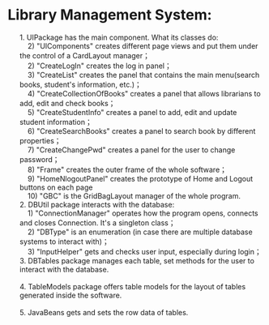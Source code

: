 # Library Management System:
<ol>
1. UIPackage has the main component. What its classes do: <br />
&nbsp &nbsp 2) "UIComponents" creates different page views and put them under the control of a CardLayout manager；<br />
&nbsp &nbsp 2) "CreateLogIn" creates the log in panel；<br />
&nbsp &nbsp 3) "CreateList" creates the panel that contains the main menu(search books, student's information, etc.)；<br />
&nbsp &nbsp 4) "CreateCollectionOfBooks" creates a panel that allows librarians to add, edit and check books；<br />
&nbsp &nbsp 5) "CreateStudentInfo" creates a panel to add, edit and update student information；<br />
&nbsp &nbsp 6) "CreateSearchBooks" creates a panel to search book by different properties；<br />
&nbsp &nbsp 7) "CreateChangePwd" creates a panel for the user to change password；<br />
&nbsp &nbsp 8) "Frame" creates the outer frame of the whole software；<br />
&nbsp &nbsp 9) "HomeNlogoutPanel" creates the prototype of Home and Logout buttons on each page<br />
&nbsp &nbsp 10) "GBC" is the GridBagLayout manager of the whole program.<br />
2. DBUtil package interacts with the database: <br />
&nbsp &nbsp 1) "ConnectionManager" operates how the program opens, connects and closes Connection. It's a singleton class；<br />
&nbsp &nbsp 2) "DBType" is an enumeration (in case there are multiple database systems to interact with)；<br />
&nbsp &nbsp 3) "InputHelper" gets and checks user input, especially during login；<br />
3. DBTables package manages each table, set methods for the user to interact with the database. <br />
<br />
4. TableModels package offers table models for the layout of tables generated inside the software.<br />
<br />
5. JavaBeans gets and sets the row data of tables.<br />
</ol>

